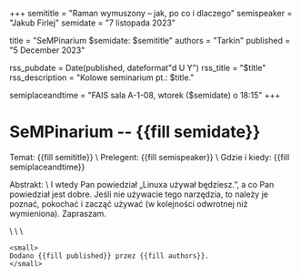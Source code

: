 +++
semititle = "Raman wymuszony – jak, po co i dlaczego"
semispeaker = "Jakub Firlej"
semidate = "7 listopada 2023"

title = "SeMPinarium $semidate: $semititle"
authors = "Tarkin"
published = "5 December 2023"

rss_pubdate = Date(published, dateformat"d U Y")
rss_title = "$title"
rss_description = "Kolowe seminarium pt.: $title."


semiplaceandtime = "FAIS sala A-1-08, wtorek ($semidate) o 18:15"
+++

# SeMPinarium -- {{fill semidate}}

Temat: {{fill semititle}} \\
Prelegent: {{fill semispeaker}} \\
Gdzie i kiedy: {{fill semiplaceandtime}}

Abstrakt: \\
I wtedy Pan powiedział „Linuxa używał będziesz.”, a co Pan powiedział jest dobre. Jeśli nie używacie tego narzędzia, to należy je poznać, pokochać i zacząć używać (w kolejności odwrotnej niż wymieniona). Zapraszam. 


\\ \\ \\
~~~
<small>
Dodano {{fill published}} przez {{fill authors}}.
</small>
~~~
